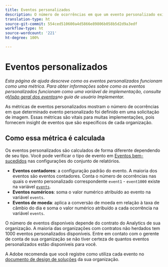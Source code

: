 ```yaml
---
title: Eventos personalizados
description: O número de ocorrências em que um evento personalizado existe.
translation-type: ht
source-git-commit: 554ced510600a4d5866e89806b058b5d2d9a3edf
workflow-type: ht
source-wordcount: '221'
ht-degree: 100%

---
```



# Eventos personalizados

*Esta página de ajuda descreve como os eventos personalizados funcionam como uma métrica. Para obter informações sobre como os eventos personalizados funcionam como uma variável de implementação, consulte a[Visão geral dos eventos](/help/implement/vars/page-vars/events/events-overview.md)no guia de usuário Implementar.*

As métricas de eventos personalizados mostram o número de ocorrências em que determinado evento personalizado foi definido em uma solicitação de imagem. Essas métricas são vitais para muitas implementações, pois fornecem insight de eventos que são específicos de cada organização.

## Como essa métrica é calculada

Os eventos personalizados são calculados de forma diferente dependendo de seu tipo. Você pode verificar o tipo de evento em [Eventos bem-sucedidos](../../admin/admin/c-success-events/success-event.md) nas configurações do conjunto de relatórios.

* **Eventos contadores**: a configuração padrão do evento. A maioria dos eventos são eventos contadores. Conta o número de ocorrências nas quais o evento personalizado correspondente `event1` - `event1000` existe na variável [`events`](/help/implement/vars/page-vars/events/events-overview.md).
* **Eventos numéricos**: soma o valor numérico atribuído ao evento na variável `events`.
* **Eventos de moeda**: aplica a conversão de moeda em relação à taxa de câmbio do dia e soma o valor numérico atribuído a cada ocorrência na variável `events`.

O número de eventos disponíveis depende do contrato do Analytics de sua organização. A maioria das organizações com contratos não herdados tem 1000 eventos personalizados disponíveis. Entre em contato com o gerente de conta de sua organização se não tiver certeza de quantos eventos personalizados estão disponíveis para você.

A Adobe recomenda que você registre como utiliza cada evento no [documento de design de soluções](/help/implement/prepare/solution-design.md) da sua organização.

